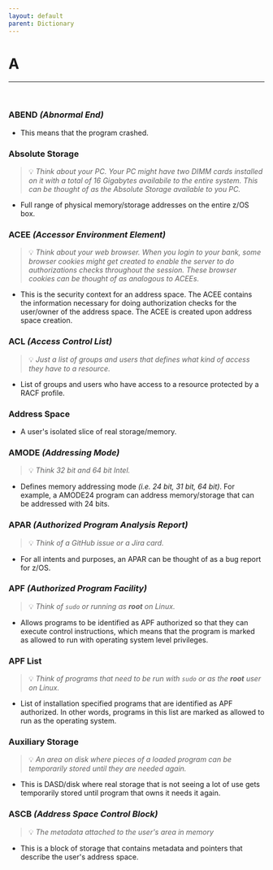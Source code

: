 ```yaml
---
layout: default
parent: Dictionary
---
```


# A

<hr>
&nbsp;

### ABEND *(Abnormal End)*
* This means that the program crashed.

### Absolute Storage
> 💡 _Think about your PC. Your PC might have two DIMM cards installed on it with a total of 16 Gigabytes availabile to the entire system. This can be thought of as the Absolute Storage available to you PC._

* Full range of physical memory/storage addresses on the entire z/OS box.

### ACEE *(Accessor Environment Element)*
> 💡 _Think about your web browser. When you login to your bank, some browser cookies might get created to enable the server to do authorizations checks throughout the session. These browser cookies can be thought of as analogous to ACEEs._

* This is the security context for an address space. The ACEE contains the information necessary for doing authorization checks for the user/owner of the address space. The ACEE is created upon address space creation.

### ACL *(Access Control List)*
> 💡 _Just a list of groups and users that defines what kind of access they have to a resource._

* List of groups and users who have access to a resource protected by a RACF profile.

### Address Space
* A user's isolated slice of real storage/memory.

### AMODE *(Addressing Mode)*
> 💡 _Think 32 bit and 64 bit Intel._

* Defines memory addressing mode *(i.e. 24 bit, 31 bit, 64 bit)*. For example, a AMODE24 program can address memory/storage that can be addressed with 24 bits.

### APAR *(Authorized Program Analysis Report)*
> 💡 _Think of a GitHub issue or a Jira card._

* For all intents and purposes, an APAR can be thought of as a bug report for z/OS.

### APF *(Authorized Program Facility)*
> 💡 _Think of `sudo` or running as **root** on Linux._

* Allows programs to be identified as APF authorized so that they can execute control instructions, which means that the program is marked as allowed to run with operating system level privileges.

### APF List
> 💡 _Think of programs that need to be run with `sudo` or as the **root** user on Linux._

* List of installation specified programs that are identified as APF authorized. In other words, programs in this list are marked as allowed to run as the operating system.

### Auxiliary Storage
> 💡 _An area on disk where pieces of a loaded program can be temporarily stored until they are needed again._

* This is DASD/disk where real storage that is not seeing a lot of use gets temporarily stored until program that owns it needs it again.

### ASCB *(Address Space Control Block)*
> 💡 _The metadata attached to the user's area in memory_

* This is a block of storage that contains metadata and pointers that describe the user's address space.